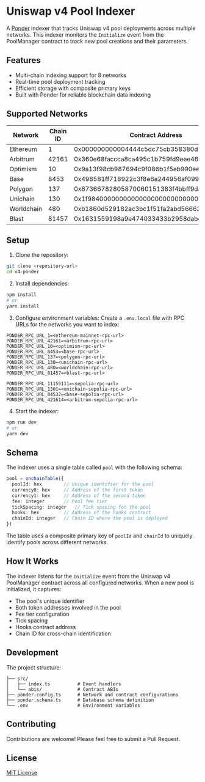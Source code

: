 # Uniswap v4 Pool Indexer

A [Ponder](https://ponder.sh) indexer that tracks Uniswap v4 pool deployments across multiple networks. This indexer monitors the `Initialize` event from the PoolManager contract to track new pool creations and their parameters.

## Features

- Multi-chain indexing support for 8 networks
- Real-time pool deployment tracking
- Efficient storage with composite primary keys
- Built with Ponder for reliable blockchain data indexing

## Supported Networks

| Network    | Chain ID | Contract Address                           | Start Block |
| ---------- | -------- | ------------------------------------------ | ----------- |
| Ethereum   | 1        | 0x000000000004444c5dc75cb358380d2e3de08a90 | 21688329    |
| Arbitrum   | 42161    | 0x360e68faccca8ca495c1b759fd9eee466db9fb32 | 297842872   |
| Optimism   | 10       | 0x9a13f98cb987694c9f086b1f5eb990eea8264ec3 | 130947675   |
| Base       | 8453     | 0x498581ff718922c3f8e6a244956af099b2652b2b | 25350988    |
| Polygon    | 137      | 0x67366782805870060151383f4bbff9dab53e5cd6 | 66980384    |
| Unichain   | 130      | 0x1f98400000000000000000000000000000000004 | 0           |
| Worldchain | 480      | 0xb1860d529182ac3bc1f51fa2abd56662b7d13f33 | 9111872     |
| Blast      | 81457    | 0x1631559198a9e474033433b2958dabc135ab6446 | 14377311    |

## Setup

1. Clone the repository:

```bash
git clone <repository-url>
cd v4-ponder
```

2. Install dependencies:

```bash
npm install
# or
yarn install
```

3. Configure environment variables:
   Create a `.env.local` file with RPC URLs for the networks you want to index:

```env
PONDER_RPC_URL_1=<ethereum-mainnet-rpc-url>
PONDER_RPC_URL_42161=<arbitrum-rpc-url>
PONDER_RPC_URL_10=<optimism-rpc-url>
PONDER_RPC_URL_8453=<base-rpc-url>
PONDER_RPC_URL_137=<polygon-rpc-url>
PONDER_RPC_URL_130=<unichain-rpc-url>
PONDER_RPC_URL_480=<worldchain-rpc-url>
PONDER_RPC_URL_81457=<blast-rpc-url>

PONDER_RPC_URL_11155111=<sepolia-rpc-url>
PONDER_RPC_URL_1301=<unichain-sepolia-rpc-url>
PONDER_RPC_URL_84532=<base-sepolia-rpc-url>
PONDER_RPC_URL_421614=<arbitrum-sepolia-rpc-url>
```

4. Start the indexer:

```bash
npm run dev
# or
yarn dev
```

## Schema

The indexer uses a single table called `pool` with the following schema:

```typescript
pool = onchainTable({
  poolId: hex        // Unique identifier for the pool
  currency0: hex     // Address of the first token
  currency1: hex     // Address of the second token
  fee: integer       // Pool fee tier
  tickSpacing: integer   // Tick spacing for the pool
  hooks: hex         // Address of the hooks contract
  chainId: integer   // Chain ID where the pool is deployed
})
```

The table uses a composite primary key of `poolId` and `chainId` to uniquely identify pools across different networks.

## How It Works

The indexer listens for the `Initialize` event from the Uniswap v4 PoolManager contract across all configured networks. When a new pool is initialized, it captures:

- The pool's unique identifier
- Both token addresses involved in the pool
- Fee tier configuration
- Tick spacing
- Hooks contract address
- Chain ID for cross-chain identification

## Development

The project structure:

```
├── src/
│   ├── index.ts          # Event handlers
│   └── abis/             # Contract ABIs
├── ponder.config.ts      # Network and contract configurations
├── ponder.schema.ts      # Database schema definition
└── .env                  # Environment variables
```

## Contributing

Contributions are welcome! Please feel free to submit a Pull Request.

## License

[MIT License](LICENSE)
